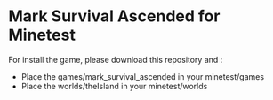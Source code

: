 # Mark Survival Ascended for Minetest

For install the game, please download this repository and :

- Place the games/mark_survival_ascended in your minetest/games
- Place the worlds/theIsland in your minetest/worlds